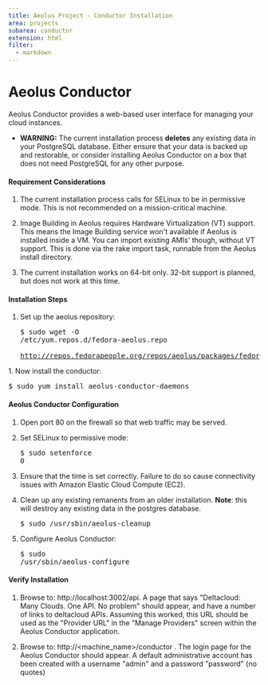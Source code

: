```yaml
---
title: Aeolus Project - Conductor Installation
area: projects
subarea: conductor
extension: html
filter:
  - markdown
---
```

<h1 id="aeolus-conductor">Aeolus Conductor</h1>

Aeolus Conductor provides a web-based user interface for managing your
cloud instances.

 + **WARNING:** The current installation process **deletes** any existing data in
your PostgreSQL database.  Either ensure that your data is backed up and
restorable, or consider installing Aeolus Conductor on a box that does not need
PostgreSQL for any other purpose.

#### Requirement Considerations ####

1.   The current installation process calls for SELinux to be in
permissive mode.  This is not recommended on a mission-critical machine.

1.   Image Building in Aeolus requires Hardware Virtualization (VT) support.
This means the Image Building service won't available if Aeolus is installed
inside a VM.  You can import existing AMIs' though, without VT support.
This is done via the rake import task, runnable from the Aeolus install
directory.

1.   The current installation works on 64-bit only.  32-bit support is
planned, but does not work at this time.

#### Installation Steps ####

1.  Set up the aeolus repository:<pre>$ sudo wget -O /etc/yum.repos.d/fedora-aeolus.repo \
       http://repos.fedorapeople.org/repos/aeolus/packages/fedora-aeolus.repo
</pre>
1.  Now install the conductor:<pre>$ sudo yum install aeolus-conductor-daemons</pre>

#### Aeolus Conductor Configuration ####

1.  Open port 80 on the firewall so that web traffic may be served.

1.  Set SELinux to permissive mode:<pre>$ sudo setenforce 0</pre>

1.  Ensure that the time is set correctly.  Failure to do so cause
connectivity issues with Amazon Elastic Cloud Compute (EC2).

1.  Clean up any existing remanents from an older installation.
**Note**:  this will destroy any existing data in the postgres database.<pre>$ sudo /usr/sbin/aeolus-cleanup</pre>

1.  Configure Aeolus Conductor:<pre>$ sudo /usr/sbin/aeolus-configure</pre>

#### Verify Installation ####

1.  Browse to: http://localhost:3002/api.  A page that says
"Deltacloud: Many Clouds.  One API.  No problem" should appear, and have a
number of links to deltacloud APIs.  Assuming this worked, this URL should be
used as the "Provider URL" in the "Manage Providers" screen within the Aeolus
Conductor application.

1.  Browse to:  http://<machine_name>/conductor .  The login page for the
Aeolus Conductor should appear.  A default administrative account has been
created with a username "admin" and a password "password" (no quotes)
